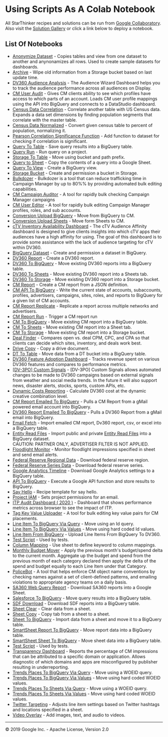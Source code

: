 # Using Scripts As A Colab Notebook

All StarThinker recipes and solutions can be run from [Google Collaboratory](https://colab.research.google.com/github/google/starthinker/blob/master). Also visit the [Solution Gallery](google.github.io/starthinker/) or click a link below to deploy a notebook.

## List Of Notebooks
* [Anonymize Dataset](https://colab.research.google.com/github/google/starthinker/blob/master/colabs/anonymize.ipynb) - Copies tables and view from one dataset to another and anynonamizes all rows.  Used to create sample datasets for dashboards.
* [Archive](https://colab.research.google.com/github/google/starthinker/blob/master/colabs/archive.ipynb) - Wipe old information from a Storage bucket based on last update time.
* [DV360 Audience Analysis](https://colab.research.google.com/github/google/starthinker/blob/master/colabs/audience_analysis.ipynb) - The Audience Wizard Dashboard helps you to track the audience performance across all audiences on Display.
* [CM User Audit](https://colab.research.google.com/github/google/starthinker/blob/master/colabs/barnacle.ipynb) - Gives CM clients ability to see which profiles have access to which parts of an account. Loads CM user profile mappings using the API into BigQuery and connects to a DataStudio dashboard.
* [Census Data Correlation](https://colab.research.google.com/github/google/starthinker/blob/master/colabs/bigquery_census_correlate.ipynb) - Correlate another table with US Census data.  Expands a data set dimensions by finding population segments that correlate with the master table.
* [Census Data Normalized](https://colab.research.google.com/github/google/starthinker/blob/master/colabs/bigquery_census_normalize.ipynb) - Convert given census table to percent of population, normalizing it.
* [Pearson Correlation Significance Function](https://colab.research.google.com/github/google/starthinker/blob/master/colabs/bigquery_pearson_significance.ipynb) - Add function to dataset for checking if correlation is significant.
* [Query To Table](https://colab.research.google.com/github/google/starthinker/blob/master/colabs/bigquery_query.ipynb) - Save query results into a BigQuery table.
* [Query Run](https://colab.research.google.com/github/google/starthinker/blob/master/colabs/bigquery_run_query.ipynb) - Run query on a project.
* [Storage To Table](https://colab.research.google.com/github/google/starthinker/blob/master/colabs/bigquery_storage.ipynb) - Move using bucket and path prefix.
* [Query to Sheet](https://colab.research.google.com/github/google/starthinker/blob/master/colabs/bigquery_to_sheet.ipynb) - Copy the contents of a query into a Google Sheet.
* [Query To View](https://colab.research.google.com/github/google/starthinker/blob/master/colabs/bigquery_view.ipynb) - Create a BigQuery view.
* [Storage Bucket](https://colab.research.google.com/github/google/starthinker/blob/master/colabs/bucket.ipynb) - Create and permission a bucket in Storage.
* [Bulkdozer](https://colab.research.google.com/github/google/starthinker/blob/master/colabs/bulkdozer.ipynb) - Bulkdozer is a tool that can reduce trafficking time in Campaign Manager by up to 80%% by providing automated bulk editing capabilities.
* [CM Campaign Auditor](https://colab.research.google.com/github/google/starthinker/blob/master/colabs/cm_campaign_audit.ipynb) - A tool for rapidly bulk checking Campaign Manager campaigns
* [CM User Editor](https://colab.research.google.com/github/google/starthinker/blob/master/colabs/cm_user_editor.ipynb) - A tool for rapidly bulk editing Campaign Manager profiles, roles, and sub accounts.
* [Conversion Upload BigQuery](https://colab.research.google.com/github/google/starthinker/blob/master/colabs/conversion_upload_from_biguery.ipynb) - Move from BigQuery to CM.
* [Conversion Upload Sheets](https://colab.research.google.com/github/google/starthinker/blob/master/colabs/conversion_upload_from_sheets.ipynb) - Move form Sheets to CM.
* [cTV Inventory Availability Dashboard](https://colab.research.google.com/github/google/starthinker/blob/master/colabs/ctv_audience_affinity.ipynb) - The cTV Audience Affinity dashboard is designed to give clients insights into which cTV apps their audiences have a high affinity for using.  The goal of this dashboard is to provide some assistance with the lack of audience targeting for cTV within DV360.
* [BigQuery Dataset](https://colab.research.google.com/github/google/starthinker/blob/master/colabs/dataset.ipynb) - Create and permission a dataset in BigQuery.
* [DV360 Report](https://colab.research.google.com/github/google/starthinker/blob/master/colabs/dbm.ipynb) - Create a DV360 report.
* [DV360 To BigQuery](https://colab.research.google.com/github/google/starthinker/blob/master/colabs/dbm_to_bigquery.ipynb) - Move existing DV360 reports into a BigQuery table.
* [DV360 To Sheets](https://colab.research.google.com/github/google/starthinker/blob/master/colabs/dbm_to_sheets.ipynb) - Move existing DV360 report into a Sheets tab.
* [DV360 To Storage](https://colab.research.google.com/github/google/starthinker/blob/master/colabs/dbm_to_storage.ipynb) - Move existing DV360 report into a Storage bucket.
* [CM Report](https://colab.research.google.com/github/google/starthinker/blob/master/colabs/dcm.ipynb) - Create a CM report from a JSON definition.
* [CM API To BigQuery](https://colab.research.google.com/github/google/starthinker/blob/master/colabs/dcm_api_to_bigquery.ipynb) - Write the current state of accounts, subaccounts, profiles, advertisers, campaigns, sites, roles, and reports to BigQuery for a given list of CM accounts.
* [CM Report Replicate](https://colab.research.google.com/github/google/starthinker/blob/master/colabs/dcm_replicate_to_bigquery.ipynb) - Replicate a report across multiple networks and advertisers.
* [CM Report Run](https://colab.research.google.com/github/google/starthinker/blob/master/colabs/dcm_run.ipynb) - Trigger a CM report run
* [CM To BigQuery](https://colab.research.google.com/github/google/starthinker/blob/master/colabs/dcm_to_bigquery.ipynb) - Move existing CM report into a BigQuery table.
* [CM To Sheets](https://colab.research.google.com/github/google/starthinker/blob/master/colabs/dcm_to_sheets.ipynb) - Move existing CM report into a Sheet tab.
* [CM To Storage](https://colab.research.google.com/github/google/starthinker/blob/master/colabs/dcm_to_storage.ipynb) - Move existing CM report into a Storage bucket.
* [Deal Finder](https://colab.research.google.com/github/google/starthinker/blob/master/colabs/deal_finder.ipynb) - Compares open vs. deal CPM, CPC, and CPA so that clients can decide which sites, inventory, and deals work best.
* [Drive Copy](https://colab.research.google.com/github/google/starthinker/blob/master/colabs/drive_copy.ipynb) - Copy a drive document.
* [DT To Table](https://colab.research.google.com/github/google/starthinker/blob/master/colabs/dt.ipynb) - Move data from a DT bucket into a BigQuery table.
* [DV360 Feature Adoption Dashboard](https://colab.research.google.com/github/google/starthinker/blob/master/colabs/dv360_feature_adoption.ipynb) - Tracks revenue spent on various DV360 features and compares to performance metrics.
* [[DV-3PO] Custom Signals](https://colab.research.google.com/github/google/starthinker/blob/master/colabs/dv3po_custom_signals.ipynb) - [DV-3PO] Custom Signals allows automated changes to be made to DV360 campaigns based on external signals from weather and social media trends. In the future it will also support news, disaster alerts, stocks, sports, custom APIs, etc. 
* [Dynamic Costs Reporting](https://colab.research.google.com/github/google/starthinker/blob/master/colabs/dynamic_costs.ipynb) - Calculate DV360 cost at the dynamic creative combination level.
* [CM Report Emailed To BigQuery](https://colab.research.google.com/github/google/starthinker/blob/master/colabs/email_cm_to_bigquery.ipynb) - Pulls a CM Report from a gMail powered email account into BigQuery.
* [DV360 Report Emailed To BigQuery](https://colab.research.google.com/github/google/starthinker/blob/master/colabs/email_dv360_to_bigquery.ipynb) - Pulls a DV360 Report from a gMail email into BigQuery.
* [Email Fetch](https://colab.research.google.com/github/google/starthinker/blob/master/colabs/email_to_bigquery.ipynb) - Import emailed CM report, Dv360 report, csv, or excel into a BigQuery table.
* [Entity Read Files](https://colab.research.google.com/github/google/starthinker/blob/master/colabs/entity.ipynb) - Import public and private <a href='https://developers.google.com/bid-manager/guides/entity-read/format-v2' target='_blank'>Entity Read Files</a> into a BigQuery dataset.<br/>CAUTION: PARTNER ONLY, ADVERTISER FILTER IS NOT APPLIED.
* [Floodlight Monitor](https://colab.research.google.com/github/google/starthinker/blob/master/colabs/floodlight_monitor.ipynb) - Monitor floodlight impressions specified in sheet and send email alerts.
* [Federal Reserve Regional Data](https://colab.research.google.com/github/google/starthinker/blob/master/colabs/fred_regional_to_bigquery.ipynb) - Download federal reserve region.
* [Federal Reserve Series Data](https://colab.research.google.com/github/google/starthinker/blob/master/colabs/fred_series_to_bigquery.ipynb) - Download federal reserve series.
* [Google Analytics Timeline](https://colab.research.google.com/github/google/starthinker/blob/master/colabs/ga_timeline.ipynb) - Download Google Analytics settings to a BigQuery table.
* [API To BigQuery](https://colab.research.google.com/github/google/starthinker/blob/master/colabs/google_api_to_bigquery.ipynb) - Execute a Google API function and store results to BigQuery.
* [Say Hello](https://colab.research.google.com/github/google/starthinker/blob/master/colabs/hello.ipynb) - Recipe template for say hello.
* [Project IAM](https://colab.research.google.com/github/google/starthinker/blob/master/colabs/iam.ipynb) - Sets project permissions for an email.
* [ITP Audit Dashboard ( 2020 )](https://colab.research.google.com/github/google/starthinker/blob/master/colabs/itp_audit.ipynb) - Dashboard that shows performance metrics across browser to see the impact of ITP.
* [Tag Key Value Uploader](https://colab.research.google.com/github/google/starthinker/blob/master/colabs/kv_uploader.ipynb) - A tool for bulk editing key value pairs for CM placements.
* [Line Item To BigQuery Via Query](https://colab.research.google.com/github/google/starthinker/blob/master/colabs/lineitem_read_to_bigquery_via_query.ipynb) - Move using an Id query.
* [Line Item To BigQuery Via Values](https://colab.research.google.com/github/google/starthinker/blob/master/colabs/lineitem_read_to_bigquery_via_value.ipynb) - Move using hard coded Id values.
* [Line Item From BigQuery](https://colab.research.google.com/github/google/starthinker/blob/master/colabs/lineitem_write_from_bigquery.ipynb) - Upload Line Items From BigQuery To DV360.
* [Test Script](https://colab.research.google.com/github/google/starthinker/blob/master/colabs/manual.ipynb) - Used by tests.
* [Column Mapping](https://colab.research.google.com/github/google/starthinker/blob/master/colabs/mapping.ipynb) - Use sheet to define keyword to column mappings.
* [Monthly Budget Mover](https://colab.research.google.com/github/google/starthinker/blob/master/colabs/monthly_budget_mover.ipynb) - Apply the previous month's budget/spend delta to the current month.  Aggregate up the budget and spend from the previous month of each category declared then apply the delta of the spend and budget equally to each Line Item under that Category.
* [PoliceBot](https://colab.research.google.com/github/google/starthinker/blob/master/colabs/policebot.ipynb) - A tool that helps enforce CM object name conventions by checking names against a set of client-defined patterns, and emailing violations to appropriate agency teams on a daily basis.
* [SA360 Web Query Report](https://colab.research.google.com/github/google/starthinker/blob/master/colabs/sa360_web_query.ipynb) - Download SA360 reports into a Google Sheet.
* [Salesforce To BigQuery](https://colab.research.google.com/github/google/starthinker/blob/master/colabs/salesforce_to_bigquery.ipynb) - Move query results into a BigQuery table.
* [SDF Download](https://colab.research.google.com/github/google/starthinker/blob/master/colabs/sdf_to_bigquery.ipynb) - Download SDF reports into a BigQuery table.
* [Sheet Clear](https://colab.research.google.com/github/google/starthinker/blob/master/colabs/sheets_clear.ipynb) - Clear data from a sheet.
* [Sheet Copy](https://colab.research.google.com/github/google/starthinker/blob/master/colabs/sheets_copy.ipynb) - Copy tab from a sheet to a sheet.
* [Sheet To BigQuery](https://colab.research.google.com/github/google/starthinker/blob/master/colabs/sheets_to_bigquery.ipynb) - Import data from a sheet and move it to a BigQuery table.
* [SmartSheet Report To BigQuery](https://colab.research.google.com/github/google/starthinker/blob/master/colabs/smartsheet_report_to_bigquery.ipynb) - Move report data into a BigQuery table.
* [SmartSheet Sheet To BigQuery](https://colab.research.google.com/github/google/starthinker/blob/master/colabs/smartsheet_to_bigquery.ipynb) - Move sheet data into a BigQuery table.
* [Test Script](https://colab.research.google.com/github/google/starthinker/blob/master/colabs/test.ipynb) - Used by tests.
* [Transparency Dashboard](https://colab.research.google.com/github/google/starthinker/blob/master/colabs/transparency.ipynb) - Reports the percentage of CM impressions that can be attributed to a specific domain or application.  Allows diagnostic of which domains and apps are misconfigured by publisher resulting in underreporting.
* [Trends Places To BigQuery Via Query](https://colab.research.google.com/github/google/starthinker/blob/master/colabs/trends_places_to_bigquery_via_query.ipynb) - Move using a WOEID query.
* [Trends Places To BigQuery Via Values](https://colab.research.google.com/github/google/starthinker/blob/master/colabs/trends_places_to_bigquery_via_value.ipynb) - Move using hard coded WOEID values.
* [Trends Places To Sheets Via Query](https://colab.research.google.com/github/google/starthinker/blob/master/colabs/trends_places_to_sheets_via_query.ipynb) - Move using a WOEID query.
* [Trends Places To Sheets Via Values](https://colab.research.google.com/github/google/starthinker/blob/master/colabs/trends_places_to_sheets_via_value.ipynb) - Move using hard coded WOEID values.
* [Twitter Targeting](https://colab.research.google.com/github/google/starthinker/blob/master/colabs/twitter.ipynb) - Adjusts line item settings based on Twitter hashtags and locations specified in a sheet.
* [Video Overlay](https://colab.research.google.com/github/google/starthinker/blob/master/colabs/video.ipynb) - Add images, text, and audio to videos.
---
&copy; 2019 Google Inc. - Apache License, Version 2.0
